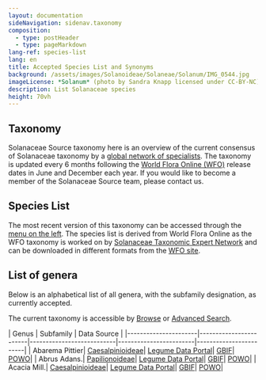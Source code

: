 ```yaml
---
layout: documentation
sideNavigation: sidenav.taxonomy
composition:
  - type: postHeader
  - type: pageMarkdown
lang-ref: species-list
lang: en
title: Accepted Species List and Synonyms
background: /assets/images/Solanoideae/Solaneae/Solanum/IMG_0544.jpg
imageLicense: *Solanum* (photo by Sandra Knapp licensed under CC-BY-NC)
description: List Solanaceae species
height: 70vh
---
```


## Taxonomy
Solanaceae Source taxonomy here is an overview of the current consensus of Solanaceae taxonomy by a [global network of specialists](https://about.worldfloraonline.org/tens/solanaceaesource-org). The taxonomy is updated every 6 months following the [World Flora Online (WFO)](https://about.worldfloraonline.org/) release dates in June and December each year. If you would like to become a member of the Solanaceae Source team, please contact us. 

## Species List
The most recent version of this taxonomy can be accessed through the [menu on the left](/taxonomy/browse). The species list is derived from World Flora Online as the WFO taxonomy is worked on by [Solanaceae Taxonomic Expert Network](https://about.worldfloraonline.org/tens/solanaceaesource-org) and can be downloaded in different formats from the [WFO site](https://www.worldfloraonline.org/downloadData). 

## List of genera

Below is an alphabetical list of all genera, with the subfamily designation, as currently accepted.

The current taxonomy is accessible by [Browse](/taxonomy/browse) or [Advanced Search](/taxonomy/search).

|  Genus  |  Subfamily | Data Source  |
|----------------------|------------------------|---------------------------|------------------------|------------------------| 
| Abarema Pittier| [Caesalpinioideae](/taxonomy/caesalpinioideae)| [Legume Data Portal](/taxonomy/taxon/2609286)| [GBIF](https://www.gbif.org/species/2977807)| [POWO](https://powo.science.kew.org/taxon/urn:lsid:ipni.org:names:30032383-2)|
| Abrus Adans.| [Papilionoideae](/taxonomy/papilionoideae)| [Legume Data Portal](/taxonomy/taxon/2610294)| [GBIF](https://www.gbif.org/species/2943776)| [POWO](https://powo.science.kew.org/taxon/urn:lsid:ipni.org:names:21549-1)|
| Acacia Mill.| [Caesalpinioideae](/taxonomy/caesalpinioideae)| [Legume Data Portal](/taxonomy/taxon/2611079)| [GBIF](https://www.gbif.org/species/2978223)| [POWO](https://powo.science.kew.org/taxon/urn:lsid:ipni.org:names:325783-2)|
